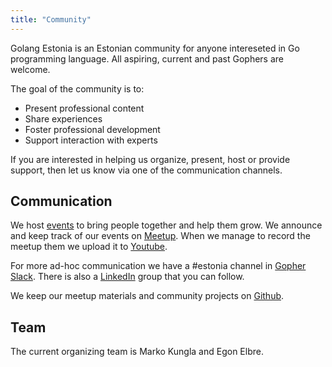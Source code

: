 ```yaml
---
title: "Community"
---
```


Golang Estonia is an Estonian community for anyone intereseted in Go programming language.
All aspiring, current and past Gophers are welcome.

The goal of the community is to:

* Present professional content
* Share experiences
* Foster professional development
* Support interaction with experts

If you are interested in helping us organize, present, host or provide support, then let us know via one of the communication channels.

## Communication

We host [events](/events) to bring people together and help them grow. We announce and keep track of our events on [Meetup](https://www.meetup.com/Golang-Estonia/). When we manage to record the meetup them we upload it to [Youtube](https://www.youtube.com/channel/UCHeIcjPXRniB1IlvgIpL0nw).

For more ad-hoc communication we have a #estonia channel in [Gopher Slack](https://invite.slack.golangbridge.org/). There is also a [LinkedIn](https://www.linkedin.com/company/golang-estonia-meetup.) group that you can follow.

We keep our meetup materials and community projects on [Github](https://github.com/golangestonia).

## Team

The current organizing team is Marko Kungla and Egon Elbre.
